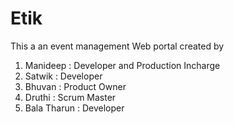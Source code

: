 # Etik

This a an event management Web portal created by
1. Manideep : Developer and Production Incharge
2. Satwik : Developer
3. Bhuvan : Product Owner
4. Druthi : Scrum Master
5. Bala Tharun : Developer
